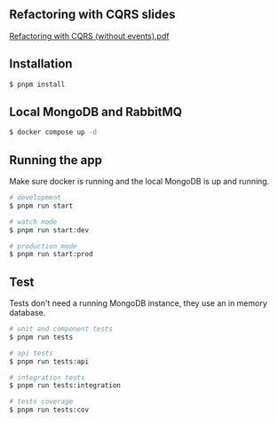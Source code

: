 ## Refactoring with CQRS slides

[Refactoring with CQRS (without events).pdf](./Refactoring%20with%20CQRS%20(without%20events).pdf)

## Installation

```bash
$ pnpm install
```

## Local MongoDB and RabbitMQ

```bash
$ docker compose up -d
``` 

## Running the app

Make sure docker is running and the local MongoDB is up and running.

```bash
# development
$ pnpm run start

# watch mode
$ pnpm run start:dev

# production mode
$ pnpm run start:prod
```

## Test

Tests don't need a running MongoDB instance, they use an in memory database.

```bash
# unit and component tests
$ pnpm run tests

# api tests
$ pnpm run tests:api

# integration tests
$ pnpm run tests:integration

# tests coverage
$ pnpm run tests:cov
```
